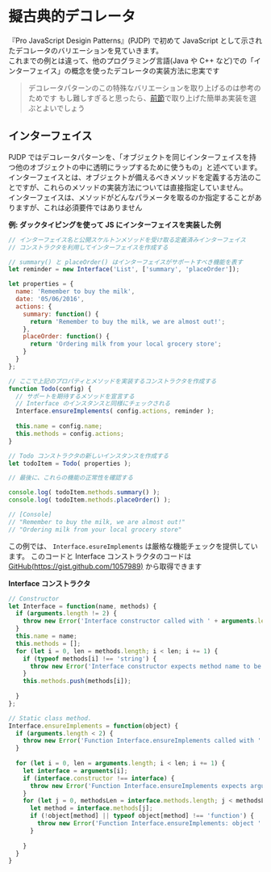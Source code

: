 # 擬古典的デコレータ

『Pro JavaScript Desigin Patterns』(PJDP) で初めて JavaScript として示されたデコレータのバリエーションを見ていきます。  
これまでの例とは違って、他のプログラミング言語(Java や C++ など)での「インターフェイス」の概念を使ったデコレータの実装方法に忠実です

> デコレータパターンのこの特殊なバリエーションを取り上げるのは参考のためです
> もし難しすぎると思ったら、[前節](14.md)で取り上げた簡単あ実装を選ぶとよいでしょう


## インターフェイス
PJDP ではデコレータパターンを、「オブジェクトを同じインターフェイスを持つ他のオブジェクトの中に透明にラップするために使うもの」と述べています。インターフェイスとは、オブジェクトが備えるべきメソッドを定義する方法のことですが、これらのメソッドの実装方法については直接指定していません。  
インターフェイスは、メソッドがどんなパラメータを取るのか指定することがありますが、これは必須要件ではありません

__例: ダックタイピングを使って JS にインターフェイスを実装した例__

```js
// インターフェイス名と公開スケルトンメソッドを受け取る定義済みインターフェイス
// コンストラクタを利用してインターフェイスを作成する

// summary() と placeOrder() はインターフェイスがサポートすべき機能を表す
let reminder = new Interface('List', ['summary', 'placeOrder']);

let properties = {
  name: 'Remember to buy the milk',
  date: '05/06/2016',
  actions: {
    summary: function() {
      return 'Remember to buy the milk, we are almost out!';
    },
    placeOrder: function() {
      return 'Ordering milk from your local grocery store';
    }
  }
};

// ここで上記のプロパティとメソッドを実装するコンストラクタを作成する
function Todo(config) {
  // サポートを期待するメソッドを宣言する
  // Interface のインスタンスと同様にチェックされる
  Interface.ensureImplements( config.actions, reminder );
  
  this.name = config.name;
  this.methods = config.actions;
}

// Todo コンストラクタの新しいインスタンスを作成する
let todoItem = Todo( properties );

// 最後に、これらの機能の正常性を確認する

console.log( todoItem.methods.summary() );
console.log( todoItem.methods.placeOrder() );

// [Console]
// "Remember to buy the milk, we are almost out!"
// "Ordering milk from your local grocery store"

```

この例では、 `Interface.esureImplements` は厳格な機能チェックを提供しています。
このコードと Interface コンストラクタのコードは [GitHub(https://gist.github.com/1057989)](https://gist.github.com/addyosmani/1057989) から取得できます

__Interface コンストラクタ__

```js
// Constructor
let Interface = function(name, methods) {
  if (arguments.length != 2) {
    throw new Error('Interface constructor called with ' + arguments.length + 'arguments, but expected exactly 2.');
  }
  this.name = name;
  this.methods = [];
  for (let i = 0, len = methods.length; i < len; i += 1) {
    if (typeof methods[i] !== 'string') {
      throw new Error('Interface constructor expects method name to be ' + 'pased in as a string.');
    }
    this.methods.push(methods[i]);
  
  }
};

// Static class method.
Interface.ensureImplements = function(object) {
  if (arguments.length < 2) {
    throw new Error('Function Interface.ensureImplements called with ' + arguments.length + 'arguments, but expected at least 2.');
  }
  
  for (let i = 0, len = arguments.length; i < len; i += 1) {
    let interface = arguments[i];
    if (interface.constructor !== interface) {
      throw new Error('Function Interface.ensureImplements expects arguments' + 'two and above to be instances of Interface.');
    }
    for (let j = 0, methodsLen = interface.methods.length; j < methodsLen; j += 1) {
      let method = interface.methods[j];
      if (!object[method] || typeof object[method] !== 'function') {
        throw new Error('Function Interface.ensureImplements: object ' + 'does not implement the ' + interface.name + ' interface. Method ' + method + ' was not found.');
      }
    
    }
  }
}
```
